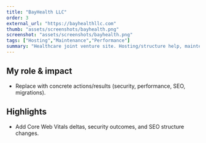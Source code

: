 ```yaml
---
title: "BayHealth LLC"
order: 3
external_url: "https://bayhealthllc.com"
thumb: "assets/screenshots/bayhealth.png"
screenshot: "assets/screenshots/bayhealth.png"
tags: ["Hosting","Maintenance","Performance"]
summary: "Healthcare joint venture site. Hosting/structure help, maintenance."
---
```


## My role & impact
- Replace with concrete actions/results (security, performance, SEO, migrations).

## Highlights
- Add Core Web Vitals deltas, security outcomes, and SEO structure changes.


